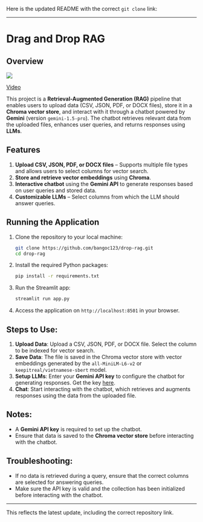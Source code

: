Here is the updated README with the correct `git clone` link:

---

# Drag and Drop RAG

## Overview

![](https://storage.googleapis.com/mle-courses-prod/users/61b6fa1ba83a7e37c8309756/private-files/5d2762e0-84a4-11ef-80c6-c1c8552cee67-Screen_Shot_2024_10_07_at_19.03.57.png)

[Video](https://storage.googleapis.com/mle-courses-prod/users/61b6fa1ba83a7e37c8309756/private-files/e08c5de0-852e-11ef-b095-cf36210a4279-drop_rag_gif.gif)

This project is a **Retrieval-Augmented Generation (RAG)** pipeline that enables users to upload data (CSV, JSON, PDF, or DOCX files), store it in a **Chroma vector store**, and interact with it through a chatbot powered by **Gemini** (version `gemini-1.5-pro`). The chatbot retrieves relevant data from the uploaded files, enhances user queries, and returns responses using **LLMs**.

## Features
1. **Upload CSV, JSON, PDF, or DOCX files** – Supports multiple file types and allows users to select columns for vector search.
2. **Store and retrieve vector embeddings** using **Chroma**.
3. **Interactive chatbot** using the **Gemini API** to generate responses based on user queries and stored data.
4. **Customizable LLMs** – Select columns from which the LLM should answer queries.

## Running the Application
1. Clone the repository to your local machine:
   ```bash
   git clone https://github.com/bangoc123/drop-rag.git
   cd drop-rag
   ```

2. Install the required Python packages:
   ```bash
   pip install -r requirements.txt
   ```

3. Run the Streamlit app:
   ```bash
   streamlit run app.py
   ```

4. Access the application on `http://localhost:8501` in your browser.

## Steps to Use:
1. **Upload Data**: Upload a CSV, JSON, PDF, or DOCX file. Select the column to be indexed for vector search.
2. **Save Data**: The file is saved in the Chroma vector store with vector embeddings generated by the `all-MiniLM-L6-v2` or `keepitreal/vietnamese-sbert` model.
3. **Setup LLMs**: Enter your **Gemini API key** to configure the chatbot for generating responses. Get the key [here](https://aistudio.google.com/app/apikey).
4. **Chat**: Start interacting with the chatbot, which retrieves and augments responses using the data from the uploaded file.

## Notes:
- A **Gemini API key** is required to set up the chatbot.
- Ensure that data is saved to the **Chroma vector store** before interacting with the chatbot.

## Troubleshooting:
- If no data is retrieved during a query, ensure that the correct columns are selected for answering queries.
- Make sure the API key is valid and the collection has been initialized before interacting with the chatbot.

---

This reflects the latest update, including the correct repository link.